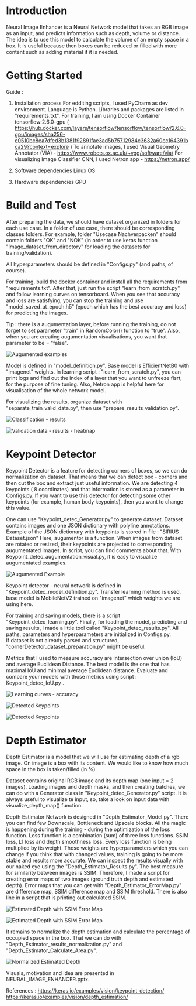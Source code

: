 # Introduction 
Neural Image Enhancer is a Neural Network model that takes an RGB image as an input, and predicts information such as depth, volume or distance.
The idea is to use this model to calculate the volume of an empty space in a box. It is useful because then boxes can be reduced or filled with more content such as adding material if it is needed.
    

# Getting Started
 Guide :
1.	Installation process
For edditing scripts, I used PyCharm as dev environment. Language is Python. Libraries and packages are listed in "requirements.txt". 
For training, I am using Docker Container tensorflow:2.6.0-gpu
 ( https://hub.docker.com/layers/tensorflow/tensorflow/tensorflow/2.6.0-gpu/images/sha256-e0510bc8ea7dfed3b1381f92891fae3ad5b75712984c3632a60cc164391bca29?context=explore )
To annotate images, I used Visual Geometry Annotator (VIA) - https://www.robots.ox.ac.uk/~vgg/software/via/
For visualizing Image Classifier CNN, I used Netron app - https://netron.app/

2. Software dependencies
Linux OS

3. Hardware dependencies
GPU


# Build and Test
After preparing the data, we should have dataset organized in folders for each use case. 
In a folder of use case, there should be corresponding classes folders. 
For example, folder "Usecase Nachverpacken" should contain folders "OK" and "NOK" 
(in order to use keras function "Image_dataset_from_directory" for loading the datasets for training/validation).

All hyperparameters should be defined in "Configs.py" (and paths, of course).

For training, build the docker container and install all the requirements from "requirements.txt". 
After that, just run the script "learn_from_scratch.py" and follow learning curves on tensorboard. 
When you see that accuracy and loss are satisfying,
 you can stop the training and use "model_saved_at_epoch.h5" 
 (epoch which has the best accuracy and loss) for predicting the images. 

Tip : there is a augumentation layer, before running the training, do not forget to set parameter "train" in RandomColor() function to "true".
Also, when you are creating augumentation visualisations, you want that parameter to be = "false".  

![Augumented examples](repoImg1.png)

Model is defined in "model_definition.py". Base model is EfficientNetB0 with "imagenet" weights. 
In learning script : "learn_from_scratch.py", you can print logs and find out the index of a layer that you want to unfreeze fisrt,
for the purpose of fine tuning. Also, Netron app is helpful here for visualisation of the whole network model.

For visualizing the results, organize dataset with "separate_train_valid_data.py", then use "prepare_results_validation.py".

![Classification - results](repoImg2.jpg)


![Validation data - results - heatmap](repoImg3.jpg)



# Keypoint Detector 

Keypoint Detector is a feature for detecting corners of boxes, so we can do normalization on dataset. 
That means that we can detect box - corners and then cut the box and extract just useful information.
We are detecting 4 keypoints ( 8 coordinates) and that information is stored as a parameter in Configs.py. 
If you want to use this detector for detecting some other keypoints (for example, human body keypoints), then 
you want to change this value. 

One can use "Keypoint_detec_Generator.py" to generate dataset. 
Dataset contains images and one JSON dictionary with polyline annotations. 
Example of the JSON dictionary with keypoints is stored in file : "SIRIUS Dataset.json"
Here, augumentor is a function.
When images from dataset are rotated or resized, their keypoints are projected to corresponding augumentated images. 
In script, you can find comments about that. 
With Keypoint_detec_augumentation_visual.py, it is easy to visualize augumentated examples.

![Augumented Example](repoImg4.jpg)


Keypoint detector - neural network is defined in "Keypoint_detec_model_definition.py". 
Transfer learning method is used, base model is MobileNetV2 trained on "imagenet" which weights we are using here. 

For training and saving models, there is a script "Keypoint_detec_learning.py". 
Finally, for loading the model, predicting and saving results, I made a little tool called "Keypoint_detec_results.py". 
All paths, parameters and hyperparameters are initialized in Configs.py.  
If dataset is not already parsed and structured, "cornerDetector_dataset_preparation.py" might be useful.

Metrics that I used to measure accuracy are intersection over union (IoU) and average Euclidean Distance. 
The best model is the one that has maximal IoU and minimal average Euclidean distance.
Evaluate and compare your models with those metrics using script : Keypoint_detec_IoU.py . 

![Learning curves - accuracy](repoImg5.png)

![Detected Keypoints](repoImg6.gif)

![Detected Keypoints](repoImg7.gif)


# Depth Estimator

Depth Estimator is a model that we will use for estimating depth of a rgb image. On image is a box with its content. 
We would like to know how much space in the box is taken/filled (in %). 

Dataset contains original RGB image and its depth map (one input = 2 images). 
Loading images and depth masks, and then creating batches, we can do with a Generator class in "Keypoint_detec_Generator.py" script.
It is always useful to visualize te input, so, take a look on input data with visualize_depth_map() function.

Depth Estimator Network is designed in "Depth_Estimator_Model.py". There you can find few Downscale, Bottleneck and Upscale blocks.
All the magic is happening during the training - during the optimization of the loss function.
Loss function is a combination (sum) of three loss functions. 
SSIM loss, L1 loss and depth smoothness loss. Every loss function is being multiplied by its weight.
Those weights are hyperparameters which you can change if you think that with changed values, training is going to be more stable and results more accurate.
We can inspect the results visually with our naked eye using the "Depth_Estimator_Results.py".
The best measure for similarity between images is SSIM. 
Therefore, I made a script for creating error maps of two images (ground truth depth and estimated depth).
Error maps that you can get with "Depth_Estimator_ErrorMap.py" are difference map, SSIM difference map and SSIM threshold. 
There is also line in a script that is printing out calculated SSIM. 

![Estimated Depth with SSIM Error Map](repoImg8.png)

![Estimated Depth with SSIM Error Map](repoImg9.png)


It remains to normalize the depth estimation and calculate the percentage of occupied space in the box.
That we can do with "Depth_Estimator_results_normalization.py" and "Depth_Estimator_Calculate_Area.py".

![Normalized Estimated Depth](repoImg10.jpg)


Visuals, motivation and idea are presented in NEURAL_IMAGE_ENHANCER.pptx. 


References : 
https://keras.io/examples/vision/keypoint_detection/
https://keras.io/examples/vision/depth_estimation/